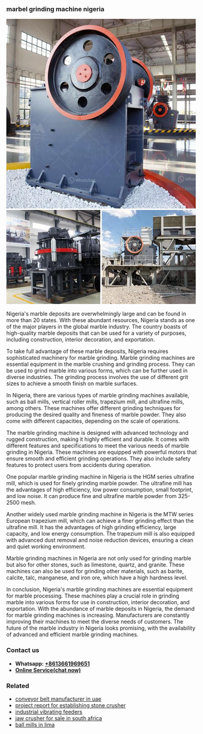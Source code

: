 <h3>marbel grinding machine nigeria</h3><img src='1708587056.jpg' alt=''><p>Nigeria's marble deposits are overwhelmingly large and can be found in more than 20 states. With these abundant resources, Nigeria stands as one of the major players in the global marble industry. The country boasts of high-quality marble deposits that can be used for a variety of purposes, including construction, interior decoration, and exportation.</p><p>To take full advantage of these marble deposits, Nigeria requires sophisticated machinery for marble grinding. Marble grinding machines are essential equipment in the marble crushing and grinding process. They can be used to grind marble into various forms, which can be further used in diverse industries. The grinding process involves the use of different grit sizes to achieve a smooth finish on marble surfaces.</p><p>In Nigeria, there are various types of marble grinding machines available, such as ball mills, vertical roller mills, trapezium mill, and ultrafine mills, among others. These machines offer different grinding techniques for producing the desired quality and fineness of marble powder. They also come with different capacities, depending on the scale of operations.</p><p>The marble grinding machine is designed with advanced technology and rugged construction, making it highly efficient and durable. It comes with different features and specifications to meet the various needs of marble grinding in Nigeria. These machines are equipped with powerful motors that ensure smooth and efficient grinding operations. They also include safety features to protect users from accidents during operation.</p><p>One popular marble grinding machine in Nigeria is the HGM series ultrafine mill, which is used for finely grinding marble powder. The ultrafine mill has the advantages of high efficiency, low power consumption, small footprint, and low noise. It can produce fine and ultrafine marble powder from 325-2500 mesh.</p><p>Another widely used marble grinding machine in Nigeria is the MTW series European trapezium mill, which can achieve a finer grinding effect than the ultrafine mill. It has the advantages of high grinding efficiency, large capacity, and low energy consumption. The trapezium mill is also equipped with advanced dust removal and noise reduction devices, ensuring a clean and quiet working environment.</p><p>Marble grinding machines in Nigeria are not only used for grinding marble but also for other stones, such as limestone, quartz, and granite. These machines can also be used for grinding other materials, such as barite, calcite, talc, manganese, and iron ore, which have a high hardness level.</p><p>In conclusion, Nigeria's marble grinding machines are essential equipment for marble processing. These machines play a crucial role in grinding marble into various forms for use in construction, interior decoration, and exportation. With the abundance of marble deposits in Nigeria, the demand for marble grinding machines is increasing. Manufacturers are constantly improving their machines to meet the diverse needs of customers. The future of the marble industry in Nigeria looks promising, with the availability of advanced and efficient marble grinding machines.</p><h3>Contact us</h3><ul><li><strong>Whatsapp:&nbsp;<a href="https://wa.me/8613661969651">+8613661969651</a></strong></li><li><a href="https://swt.shibang-china.com/?git&amp;zhl&amp;marbel grinding machine nigeria"><strong>Online Service(chat now)</strong></a></li></ul><h3>Related</h3><ul><li><a href='conveyor belt manufacturer in uae.md'>conveyor belt manufacturer in uae</a></li><li><a href='project report for establishing stone crusher.md'>project report for establishing stone crusher</a></li><li><a href='industrial vibrating feeders.md'>industrial vibrating feeders</a></li><li><a href='jaw crusher for sale in south africa.md'>jaw crusher for sale in south africa</a></li><li><a href='ball mills in lima.md'>ball mills in lima</a></li></ul>